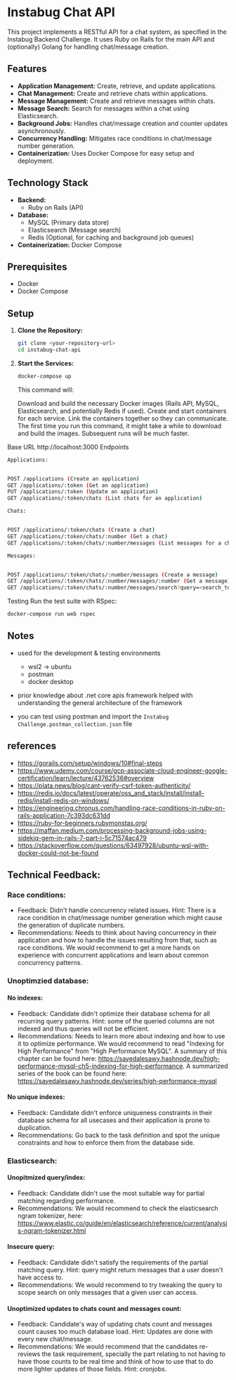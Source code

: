 # Instabug Chat API


This project implements a RESTful API for a chat system, as specified in the Instabug Backend Challenge. It uses Ruby on Rails for the main API and (optionally) Golang for handling chat/message creation.


## Features


* **Application Management:** Create, retrieve, and update applications.
* **Chat Management:** Create and retrieve chats within applications.
* **Message Management:** Create and retrieve messages within chats.
* **Message Search:** Search for messages within a chat using Elasticsearch.
* **Background Jobs:** Handles chat/message creation and counter updates asynchronously.
* **Concurrency Handling:** Mitigates race conditions in chat/message number generation.
* **Containerization:** Uses Docker Compose for easy setup and deployment.


## Technology Stack


* **Backend:**
    * Ruby on Rails (API)
* **Database:**
    * MySQL (Primary data store)
    * Elasticsearch (Message search)
    * Redis (Optional, for caching and background job queues)
* **Containerization:** Docker Compose


## Prerequisites


* Docker
* Docker Compose


## Setup


1. **Clone the Repository:**
   ```bash
   git clone <your-repository-url>
   cd instabug-chat-api
2. **Start the Services:**


    ```bash
    docker-compose up
    ```
    This command will:


    Download and build the necessary Docker images (Rails API, MySQL, Elasticsearch, and potentially Redis if used).
    Create and start containers for each service.
    Link the containers together so they can communicate.
    The first time you run this command, it might take a while to download and build the images. Subsequent runs will be much faster.




Base URL
http://localhost:3000
Endpoints


```bash
Applications:


POST /applications (Create an application)
GET /applications/:token (Get an application)
PUT /applications/:token (Update an application)
GET /applications/:token/chats (List chats for an application)
```
```bash
Chats:


POST /applications/:token/chats (Create a chat)
GET /applications/:token/chats/:number (Get a chat)
GET /applications/:token/chats/:number/messages (List messages for a chat)
```
```bash
Messages:


POST /applications/:token/chats/:number/messages (Create a message)
GET /applications/:token/chats/:number/messages/:number (Get a message)
GET /applications/:token/chats/:number/messages/search?query=<search_term> (Search messages)
```
Testing
Run the test suite with RSpec:


```bash
docker-compose run web rspec
```


## Notes
- used for the development & testing environments 
  - wsl2 -> ubuntu 
  - postman
  - docker desktop 

- prior knowledge about .net core apis framework helped with understanding the general architecture of the framework  
- you can test using postman and import the `Instabug Challenge.postman_collection.json` file

## references
- https://gorails.com/setup/windows/10#final-steps
- https://www.udemy.com/course/gcp-associate-cloud-engineer-google-certification/learn/lecture/43762536#overview
- https://plata.news/blog/cant-verify-csrf-token-authenticity/
- https://redis.io/docs/latest/operate/oss_and_stack/install/install-redis/install-redis-on-windows/
- https://engineering.chronus.com/handling-race-conditions-in-ruby-on-rails-application-7c393dc631dd
- https://ruby-for-beginners.rubymonstas.org/
- https://maffan.medium.com/processing-background-jobs-using-sidekiq-gem-in-rails-7-part-i-5c71574ac479
- https://stackoverflow.com/questions/63497928/ubuntu-wsl-with-docker-could-not-be-found

## Technical Feedback:

### Race conditions:
- Feedback: Didn't handle concurrency related issues. Hint: There is a race condition in chat/message number generation which might cause the generation of duplicate numbers.
- Recommendations: Needs to think about having concurrency in their application and how to handle the issues resulting from that, such as race conditions. We would recommend to get a more hands on experience with concurrent applications and learn about common concurrency patterns.

### Unoptimzied database:

#### No indexes:
- Feedback: Candidate didn't optimize their database schema for all recurring query patterns. Hint: some of the queried columns are not indexed and thus queries will not be efficient.
- Recommendations: Needs to learn more about indexing and how to use it to optimize performance. We would recommend to read "Indexing for High Performance" from "High Performance MySQL". A summary of this chapter can be found here: https://sayedalesawy.hashnode.dev/high-performance-mysql-ch5-indexing-for-high-performance. A summarized series of the book can be found here: https://sayedalesawy.hashnode.dev/series/high-performance-mysql

#### No unique indexes:
- Feedback: Candidate didn't enforce uniqueness constraints in their database schema for all usecases and their application is prone to duplication.
- Recommendations: Go back to the task definition and spot the unique constraints and how to enforce them from the database side.

### Elasticsearch:

#### Unopitmized query/index:
- Feedback: Candidate didn't use the most suitable way for partial matching regarding performance.
- Recommendations: We would recommend to check the elasticsearch ngram tokenizer, here: https://www.elastic.co/guide/en/elasticsearch/reference/current/analysis-ngram-tokenizer.html

#### Insecure query:
- Feedback: Candidate didn't satisfy the requirements of the partial matching query. Hint: query might return messages that a user doesn't have access to.
- Recommendations: We would recommend to try tweaking the query to scope search on only messages that a given user can access.

#### Unoptimized updates to chats count and messages count:
- Feedback: Candidate's way of updating chats count and messages count causes too much database load. Hint: Updates are done with every new chat/message.
- Recommendations: We would recommend that the candidates re-reviews the task requirement, specially the part relating to not having to have those counts to be real time and think of how to use that to do more lighter updates of those fields. Hint: cronjobs.

